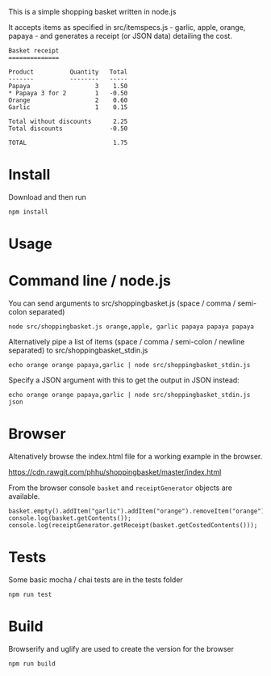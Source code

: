 This is a simple shopping basket written in node.js

It accepts items as specified in src/itemspecs.js - garlic, apple, orange, papaya - and generates a receipt (or JSON data) detailing the cost.

```
Basket receipt
==============

Product          Quantity   Total
-------          --------   -----
Papaya                  3    1.50 
* Papaya 3 for 2        1   -0.50
Orange                  2    0.60 
Garlic                  1    0.15 

Total without discounts      2.25
Total discounts             -0.50

TOTAL                        1.75
```

Install
=======

Download and then run 

```npm install```

Usage
=====

Command line / node.js 
======================
You can send arguments to src/shoppingbasket.js (space / comma / semi-colon separated) 

```node src/shoppingbasket.js orange,apple, garlic papaya papaya papaya```

Alternatively pipe a list of items (space / comma / semi-colon / newline separated) to src/shoppingbasket_stdin.js 

```echo orange orange papaya,garlic | node src/shoppingbasket_stdin.js```

Specify a JSON argument with this to get the output in JSON instead:

```echo orange orange papaya,garlic | node src/shoppingbasket_stdin.js json```

Browser
=======

Altenatively browse the index.html file for a working example in the browser.

https://cdn.rawgit.com/phhu/shoppingbasket/master/index.html

From the browser console ```basket``` and ```receiptGenerator``` objects are available.

```
basket.empty().addItem("garlic").addItem("orange").removeItem("orange").addItem("papaya");
console.log(basket.getContents());
console.log(receiptGenerator.getReceipt(basket.getCostedContents()));
```

Tests
=====

Some basic mocha / chai tests are in the tests folder

```npm run test```

Build
=====

Browserify and uglify are used to create the version for the browser

```npm run build```
